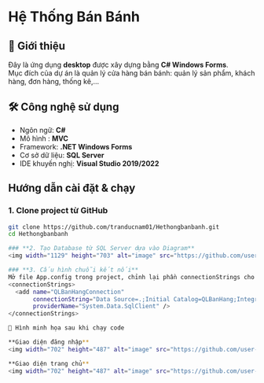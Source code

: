 # Hệ Thống Bán Bánh

## 📌 Giới thiệu
Đây là ứng dụng **desktop** được xây dựng bằng **C# Windows Forms**.  
Mục đích của dự án là quản lý cửa hàng bán bánh: quản lý sản phẩm, khách hàng, đơn hàng, thống kê,...

## 🛠️ Công nghệ sử dụng
- Ngôn ngữ: **C#**
- Mô hình : **MVC**
- Framework: **.NET Windows Forms**
- Cơ sở dữ liệu: **SQL Server**
- IDE khuyến nghị: **Visual Studio 2019/2022**

##  Hướng dẫn cài đặt & chạy

### 1. Clone project từ GitHub
```bash
git clone https://github.com/tranducnam01/Hethongbanbanh.git
cd Hethongbanbanh

### **2. Tạo Database từ SQL Server dựa vào Diagram**
<img width="1129" height="703" alt="image" src="https://github.com/user-attachments/assets/2b95ddcc-7528-4bc2-b4cf-529f669474a3" />

### **3. Cấu hình chuỗi kết nối**
Mở file App.config trong project, chỉnh lại phần connectionStrings cho phù hợp với SQL Server trên máy
<connectionStrings>
  <add name="QLBanHangConnection"
       connectionString="Data Source=.;Initial Catalog=QLBanHang;Integrated Security=True" 
       providerName="System.Data.SqlClient" />
</connectionStrings>

📸 Hình minh họa sau khi chạy code

**Giao diện đăng nhập**
<img width="702" height="487" alt="image" src="https://github.com/user-attachments/assets/dbf58697-2da7-4c91-a94a-91422459d43e" />

**Giao diện trang chủ**
<img width="702" height="487" alt="image" src="https://github.com/user-attachments/assets/c7cb6349-1cb1-4b6b-b5ab-1a2bd5df0ddd" />









